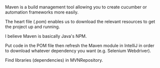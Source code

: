 Maven is a build management tool allowing you to create cucumber or automation frameworks more easily.

The heart file (.pom) enables us to download the relevant resources to get the project up and running.

I believe Maven is basically Java's NPM.

Put code in the POM file then refresh the Maven module in IntelliJ in order to download whatever dependency you want (e.g. Selenium Webdriver).

Find libraries (dependencies) in MVNRepository.



